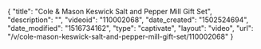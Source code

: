 {
    "title": "Cole &amp; Mason Keswick Salt and Pepper Mill Gift Set",
    "description": "",
    "videoid": "110002068",
    "date_created": "1502524694",
    "date_modified": "1516734162",
    "type": "captivate",
    "layout": "video",
    "url": "\/v\/cole-mason-keswick-salt-and-pepper-mill-gift-set\/110002068"
}